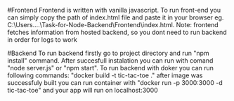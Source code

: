  #Frontend
 Frontend is written with vanilla javascript. To run front-end you can simply copy the path of index.html file and paste it in your browser eg. C:\Users\..\..\Task-for-Node-Backend\Frontend\index.html.
 Note: frontend fetches information from hosted backend, so you dont need to run backend in order for logs to work
 
 #Backend
 To run backend firstly go to project directory and run "npm install" command. After succesfull instalation you can run with comand "node server.js" or "npm start". To run backend with doker you can run following commands: "docker build -t tic-tac-toe ." after image was successfuly built you can run container with "docker run -p 3000:3000 -d tic-tac-toe" and your app will run on localhost:3000
